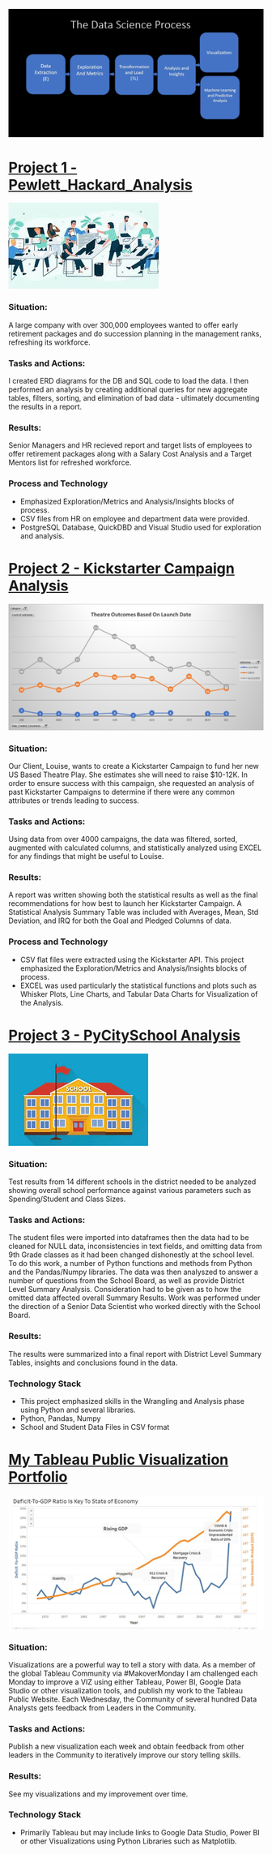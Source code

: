 ![](/images/DSProcess2.JPG)


# [Project 1 - Pewlett_Hackard_Analysis](https://github.com/tcottrell321/Pewlett_Hackard_Analysis)
![](/images/Employees1.jpg)

### Situation:
A large company with over 300,000 employees wanted to offer early retirement packages and do succession planning in the management ranks, refreshing its workforce. 

### Tasks and Actions:
I created ERD diagrams for the DB and SQL code to load the data. I then performed an analysis by creating additional queries for new aggregate tables, filters, sorting, and elimination of bad data - ultimately documenting the results in a report. 

### Results:
Senior Managers and HR recieved report and target lists of employees to offer retirement packages along with a Salary Cost Analysis and a Target Mentors list for refreshed workforce. 

### Process and Technology
- Emphasized Exploration/Metrics and Analysis/Insights blocks of process.
- CSV files from HR on employee and department data were provided. 
- PostgreSQL Database, QuickDBD and Visual Studio used for exploration and analysis.

# [Project 2 - Kickstarter Campaign Analysis](https://github.com/tcottrell321/kickstarter-analysis)
![](/images/theatreoutcomes.png)

### Situation:
Our Client, Louise, wants to create a Kickstarter Campaign to fund her new US Based Theatre Play. She estimates she will need to raise $10-12K. In order to ensure success with this campaign, she requested an analysis of past Kickstarter Campaigns to determine if there were any common attributes or trends leading to success.

### Tasks and Actions:
Using data from over 4000 campaigns, the data was filtered, sorted, augmented with calculated columns, and statistically analyzed using EXCEL for any findings that might be useful to Louise.

### Results:
A report was written showing both the statistical results as well as the final recommendations for how best to launch her Kickstarter Campaign. A Statistical Analysis Summary Table was included with Averages, Mean, Std Deviation, and IRQ for both the Goal and Pledged Columns of data. 

### Process and Technology
- CSV flat files were extracted using the Kickstarter API. This project emphasized the Exploration/Metrics and Analysis/Insights blocks of process.
- EXCEL was used particularly the statistical functions and plots such as Whisker Plots, Line Charts, and Tabular Data Charts for Visualization of the Analysis. 


# [Project 3 - PyCitySchool Analysis](https://github.com/tcottrell321/school_district_analysis)
![](/images/Schools.jpg)

### Situation:
Test results from 14 different schools in the district needed to be analyzed showing overall school performance against various parameters such as Spending/Student and Class Sizes. 

### Tasks and Actions: 
The student files were imported into dataframes then the data had to be cleaned for NULL data, inconsistencies in text fields, and omitting data from 9th Grade classes as it had been changed dishonestly at the school level. To do this work, a number of Python functions and methods from Python and the Pandas/Numpy libraries. The data was then analyszed to answer a number of questions from the School Board, as well as provide District Level Summary Analysis. Consideration had to be given as to how the omitted data affected overall Summary Results. Work was performed under the direction of a Senior Data Scientist who worked directly with the School Board. 

### Results: 
The results were summarized into a final report with District Level Summary Tables, insights and conclusions found in the data. 

### Technology Stack
- This project emphasized skills in the Wrangling and Analysis phase using Python and several libraries. 
- Python, Pandas, Numpy 
- School and Student Data Files in CSV format

# [My Tableau Public Visualization Portfolio](https://public.tableau.com/profile/thomas.cottrell#!/?newProfile=&activeTab=0)
![](/images/Deficit.JPG)

### Situation:
Visualizations are a powerful way to tell a story with data. As a member of the global Tableau Community via #MakoverMonday I am challenged each Monday to improve a VIZ using either Tableau, Power BI, Google Data Studio or other visualization tools, and publish my work to the Tableau Public Website. Each Wednesday, the Community of several hundred Data Analysts gets feedback from Leaders in the Community. 

### Tasks and Actions: 
Publish a new visualization each week and obtain feedback from other leaders in the Community to iteratively improve our story telling skills.  

### Results: 
See my visualizations and my improvement over time.  

### Technology Stack
- Primarily Tableau but may include links to Google Data Studio, Power BI or other Visualizations using Python Libraries such as Matplotlib. 


